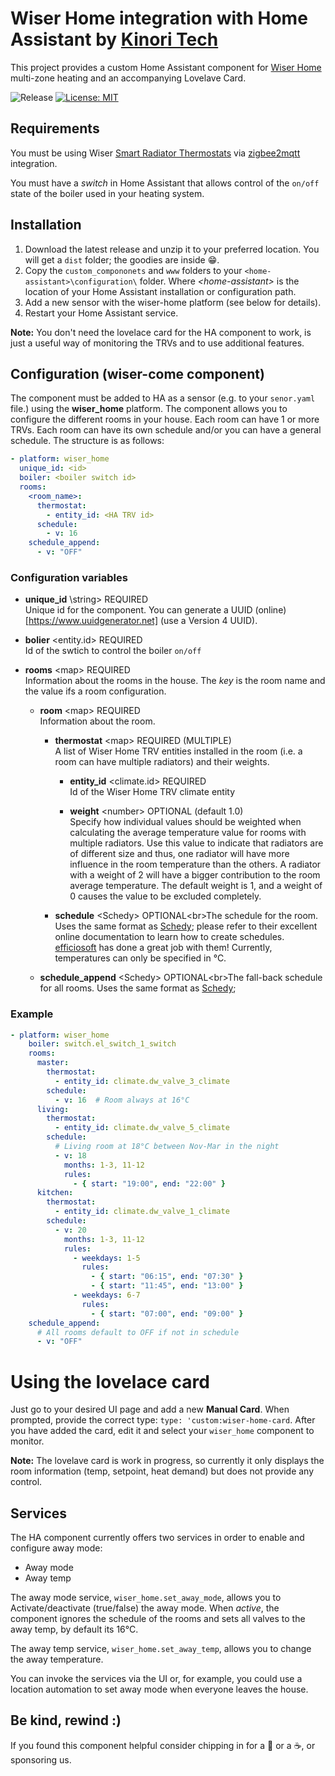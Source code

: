 # Wiser Home integration with Home Assistant by [Kinori Tech](http://knori.tech)

This project provides a custom Home Assistant component for [Wiser Home](https://wiser.draytoncontrols.co.uk/support-getting-started)
multi-zone heating and an accompanying Lovelave Card.

![Release](https://github.com/arcanefoam/wiser-home-assistant/workflows/Release/badge.svg?)
[![License: MIT](https://img.shields.io/badge/License-MIT-yellow.svg)](https://opensource.org/licenses/MIT)

## Requirements

You must be using Wiser [Smart Radiator Thermostats](https://wiser.draytoncontrols.co.uk/smart-radiator-thermostat)
via [zigbee2mqtt](https://www.zigbee2mqtt.io/devices/WV704R0A0902.html) integration.

You must have a *switch* in Home Assistant that allows control of the `on/off` state of the boiler used in your heating system.

## Installation

1. Download the latest release and unzip it to your preferred location. You will get a `dist` folder; the goodies are inside 😁.  
2. Copy the `custom_compononets` and `www` folders  to your `<home-assistant>\configuration\` folder. Where 
*\<home-assistant\>* is the location of your Home Assistant installation or configuration path.
3. Add a new sensor with the wiser-home platform (see below for details).
4. Restart your Home Assistant service.

**Note:** You don't need the lovelace card for the HA component to work, is just a useful way of monitoring the TRVs and
to use additional features.

## Configuration (wiser-come component)
The component must be added to HA as a sensor (e.g. to your `senor.yaml` file.) using the **wiser_home** platform.
The component allows you to configure the different rooms in your house. Each room can have 1 or more TRVs. Each room
can have its own schedule and/or you can have a general schedule. The structure is as follows:

```yaml
- platform: wiser_home
  unique_id: <id>
  boiler: <boiler switch id>
  rooms:
    <room_name>:
      thermostat:
        - entity_id: <HA TRV id>
      schedule:
        - v: 16
    schedule_append:
      - v: "OFF"
``` 

### Configuration variables
* **unique_id**  \string\>    REQUIRED<br/>Unique id for the component. You can generate a UUID (online)[https://www.uuidgenerator.net] (use a Version 4 UUID).
* **bolier**    \<entity.id\>    REQUIRED<br/>Id of the swtich to control the boiler `on/off`
* **rooms**    \<map\>    REQUIRED<br/>Information about the rooms in the house. The *key* is the room name and the
value ifs a room configuration.

  * **room**  \<map\>    REQUIRED<br/>Information about the room.

    * **thermostat** \<map\> REQUIRED (MULTIPLE)<br/>A list of Wiser Home TRV entities installed in the room (i.e. a
    room can have multiple radiators) and their weights.
   
      * **entity_id**  \<climate.id\> REQUIRED<br/>Id of the Wiser Home TRV climate entity
  
      * **weight**  \<number>  OPTIONAL (default 1.0)<br/>Specify how individual values should be weighted when
      calculating the average temperature value for rooms with multiple radiators. Use this value to indicate that
      radiators are of different size and thus, one radiator will have more influence in the room temperature than the
      others. A radiator with a weight of 2 will have a bigger contribution to the room average temperature. The default
      weight is 1, and a weight of 0 causes the value to be excluded completely.
    * **schedule**  \<Schedy\> OPTIONAL<br\>The schedule for the room. Uses the same format as [Schedy](https://hass-apps.readthedocs.io/en/stable/apps/schedy/);
    please refer to their excellent online documentation to learn how to create schedules. [efficiosoft](https://github.com/efficiosoft)
    has done a great job with them! Currently, temperatures can only be specified in °C.
  * **schedule_append**  \<Schedy\> OPTIONAL<br\>The fall-back schedule for all rooms. Uses the same format as [Schedy](https://hass-apps.readthedocs.io/en/stable/apps/schedy/); 

### Example

```yaml
- platform: wiser_home
    boiler: switch.el_switch_1_switch
    rooms:
      master:
        thermostat:
          - entity_id: climate.dw_valve_3_climate
        schedule:
          - v: 16  # Room always at 16°C
      living:
        thermostat:
          - entity_id: climate.dw_valve_5_climate
        schedule:
          # Living room at 18°C between Nov-Mar in the night
          - v: 18
            months: 1-3, 11-12  
            rules:
              - { start: "19:00", end: "22:00" }
      kitchen:
        thermostat:
          - entity_id: climate.dw_valve_1_climate
        schedule:
          - v: 20
            months: 1-3, 11-12
            rules:
              - weekdays: 1-5
                rules:
                  - { start: "06:15", end: "07:30" }
                  - { start: "11:45", end: "13:00" }
              - weekdays: 6-7
                rules:
                  - { start: "07:00", end: "09:00" }
    schedule_append:
      # All rooms default to OFF if not in schedule
      - v: "OFF"
```

# Using the lovelace card

Just go to your desired UI page and add a new **Manual Card**. When prompted, provide the correct type: `type: 'custom:wiser-home-card`.
After you have added the card, edit it and select your `wiser_home` component to monitor.

**Note:** The lovelave card is work in progress, so currently it only displays the room information (temp, setpoint,
heat demand) but does not provide any control. 

## Services

The HA component currently offers two services in order to enable and configure away mode:
- Away mode
- Away temp

The away mode service, `wiser_home.set_away_mode`, allows you to Activate/deactivate (true/false) the away mode. When
*active*, the component ignores the schedule of the rooms and sets all valves to the away temp, by default its 16°C.

The away temp service, `wiser_home.set_away_temp`, allows you to change the away temperature. 

You can invoke the services via the UI or, for example, you could use a location automation to set away mode when
everyone leaves the house. 

## Be kind, rewind :)

If you found this component helpful consider chipping in for a :beer: or a :coffee:, or sponsoring us.


